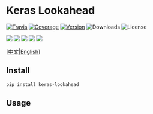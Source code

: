 # Keras Lookahead

[![Travis](https://travis-ci.org/CyberZHG/keras-lookahead.svg)](https://travis-ci.org/CyberZHG/keras-lookahead)
[![Coverage](https://coveralls.io/repos/github/CyberZHG/keras-lookahead/badge.svg?branch=master)](https://coveralls.io/github/CyberZHG/keras-lookahead)
[![Version](https://img.shields.io/pypi/v/keras-lookahead.svg)](https://pypi.org/project/keras-lookahead/)
![Downloads](https://img.shields.io/pypi/dm/keras-lookahead.svg)
![License](https://img.shields.io/pypi/l/keras-lookahead.svg)

![](https://img.shields.io/badge/keras-tensorflow-blue.svg)
![](https://img.shields.io/badge/keras-theano-blue.svg)
![](https://img.shields.io/badge/keras-tf.keras-blue.svg)
![](https://img.shields.io/badge/keras-tf.keras/eager-blue.svg)
![](https://img.shields.io/badge/keras-tf.keras/2.0_beta-blue.svg)

\[[中文](https://github.com/CyberZHG/keras-lookahead/blob/master/README.zh-CN.md)|[English](https://github.com/CyberZHG/keras-lookahead/blob/master/README.md)\]

## Install

```bash
pip install keras-lookahead
```

## Usage

